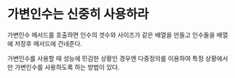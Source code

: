# 가변인수는 신중히 사용하라

가변인수 메서드를 호출하면 인수의 갯수와 사이즈가 같은 배열을 만들고 인수들을 배열에 저장후 메서드에 건네준다.

가변인수를 사용할 때 성능에 민감한 상황인 경우엔 다중정의를 이용하여 특정 상황에서만 가변인수를 사용하도록 하는 방법이 있다.
